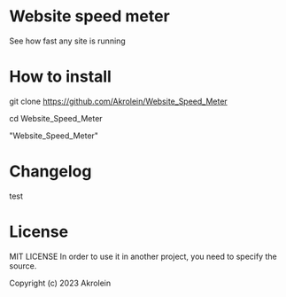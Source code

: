 # Website speed meter

See how fast any site is running

# How to install

git clone https://github.com/Akrolein/Website_Speed_Meter

cd Website_Speed_Meter

"Website_Speed_Meter"

# Changelog

test

# License

MIT LICENSE
In order to use it in another project, you need to specify the source.

Copyright (c) 2023 Akrolein



